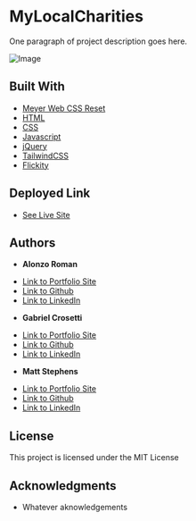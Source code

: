 # MyLocalCharities

One paragraph of project description goes here.

![Image](./assets/images/siteDemo.gif)

## Built With

* [Meyer Web CSS Reset](https://meyerweb.com/eric/tools/css/reset/)
* [HTML](https://developer.mozilla.org/en-US/docs/Web/HTML)
* [CSS](https://developer.mozilla.org/en-US/docs/Web/CSS)
* [Javascript](https://developer.mozilla.org/en-US/docs/Web/JavaScript)
* [jQuery](https://jquery.com/)
* [TailwindCSS](https://tailwindcss.com/)
* [Flickity](https://flickity.metafizzy.co/)

## Deployed Link

* [See Live Site](siteLinkHere)

## Authors

* **Alonzo Roman**
- [Link to Portfolio Site](#)
- [Link to Github](https://github.com/)
- [Link to LinkedIn](https://www.linkedin.com/)

* **Gabriel Crosetti**
- [Link to Portfolio Site](#)
- [Link to Github](https://github.com/)
- [Link to LinkedIn](https://www.linkedin.com/)

* **Matt Stephens** 
- [Link to Portfolio Site](#)
- [Link to Github](https://github.com/)
- [Link to LinkedIn](https://www.linkedin.com/)

## License

This project is licensed under the MIT License 

## Acknowledgments

* Whatever aknowledgements
